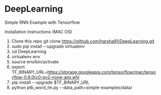 # DeepLearning

Simple RNN Example with Tensorflow

Installation Instructions (MAC OS)

1. Clone this repo git clone https://github.com/harsha91/DeepLearning.git
2. sudo pip install --upgrade virtualenv
3. cd DeepLearning
4. virtualenv env
5. source env/bin/activate
6. export TF_BINARY_URL=https://storage.googleapis.com/tensorflow/mac/tensorflow-0.9.0rc0-py2-none-any.whl
7. pip install --upgrade $TF_BINARY_URL
8. python ptb_word_lm.py --data_path=simple-examples/data/

